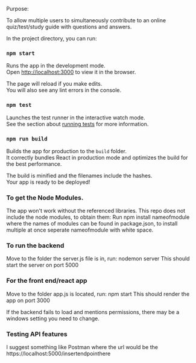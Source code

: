 Purpose: 

To allow multiple users to simultaneously contribute to an online quiz/test/study guide with questions and answers.


In the project directory, you can run:

### `npm start`

Runs the app in the development mode.\
Open [http://localhost:3000](http://localhost:3000) to view it in the browser.

The page will reload if you make edits.\
You will also see any lint errors in the console.

### `npm test`

Launches the test runner in the interactive watch mode.\
See the section about [running tests](https://facebook.github.io/create-react-app/docs/running-tests) for more information.

### `npm run build`

Builds the app for production to the `build` folder.\
It correctly bundles React in production mode and optimizes the build for the best performance.

The build is minified and the filenames include the hashes.\
Your app is ready to be deployed!

### To get the Node Modules.
The app won't work without the referenced libraries. This repo does not include the node modules, to obtain them: 
  Run npm install nameofmodule
  where the names of modules can be found in package.json, to install multiple at once seperate nameofmodule with white space.

### To run the backend

Move to the folder the server.js file is in, run: nodemon server
This should start the server on port 5000

### For the front end/react app
Move to the folder app.js is located, run: npm start
This should render the app on port 3000

If the backend fails to load and mentions permissions, there may be a windows setting you need to change.

### Testing API features

I suggest something like Postman where the url would be the https://localhost:5000/insertendpointhere



